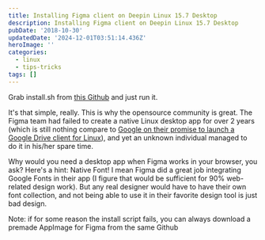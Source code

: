 ```yaml
---
title: Installing Figma client on Deepin Linux 15.7 Desktop
description: Installing Figma client on Deepin Linux 15.7 Desktop
pubDate: '2018-10-30'
updatedDate: '2024-12-01T03:51:14.436Z'
heroImage: ''
categories:
  - linux
  - tips-tricks
tags: []
---
```


Grab install.sh from [this Github](https://github.com/carloslfu/figma-app-linux/blob/master/install.sh) and just run it.

It's that simple, really. This is why the opensource community is great. The Figma team had failed to create a native Linux desktop app for over 2 years (which is still nothing compare to [Google on their promise to launch a Google Drive client for Linux](https://abevoelker.github.io/how-long-since-google-said-a-google-drive-linux-client-is-coming/)), and yet an unknown individual managed to do it in his/her spare time.

Why would you need a desktop app when Figma works in your browser, you ask? Here's a hint: Native Font! I mean Figma did a great job integrating Google Fonts in their app (I figure that would be sufficient for 90% web-related design work). But any real designer would have to have their own font collection, and not being able to use it in their favorite design tool is just bad design.

Note: if for some reason the install script fails, you can always download a premade AppImage for Figma from the same Github

